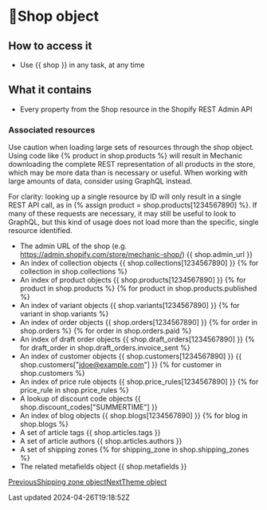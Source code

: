 # 💪Shop object

## How to access it

- Use {{ shop }} in any task, at any time

## What it contains

- Every property from the Shop resource in the Shopify REST Admin API

### Associated resources

Use caution when loading large sets of resources through the shop object. Using code like {% product in shop.products %} will result in Mechanic downloading the complete REST representation of all products in the store, which may be more data than is necessary or useful. When working with large amounts of data, consider using GraphQL instead.

For clarity: looking up a single resource by ID will only result in a single REST API call, as in {% assign product = shop.products[1234567890] %}. If many of these requests are necessary, it may still be useful to look to GraphQL, but this kind of usage does not load more than the specific, single resource identified.

- The admin URL of the shop (e.g. https://admin.shopify.com/store/mechanic-shop/) {{ shop.admin\_url }}
- An index of collection objects {{ shop.collections[1234567890] }} {% for collection in shop.collections %}
- An index of product objects {{ shop.products[1234567890] }} {% for product in shop.products %} {% for product in shop.products.published %}
- An index of variant objects {{ shop.variants[1234567890] }} {% for variant in shop.variants %}
- An index of order objects {{ shop.orders[1234567890] }} {% for order in shop.orders %} {% for order in shop.orders.paid %}
- An index of draft order objects {{ shop.draft\_orders[1234567890] }} {% for draft\_order in shop.draft\_orders.invoice\_sent %}
- An index of customer objects {{ shop.customers[1234567890] }} {{ shop.customers["jdoe@example.com"] }} {% for customer in shop.customers %}
- An index of price rule objects {{ shop.price\_rules[1234567890] }} {% for price\_rule in shop.price\_rules %}
- A lookup of discount code objects {{ shop.discount\_codes["SUMMERTIME"] }}
- An index of blog objects {{ shop.blogs[1234567890] }} {% for blog in shop.blogs %}
- A set of article tags {{ shop.articles.tags }}
- A set of article authors {{ shop.articles.authors }}
- A set of shipping zones {% for shipping\_zone in shop.shipping\_zones %}
- The related metafields object {{ shop.metafields }}

[PreviousShipping zone object](/platform/liquid/objects/shopify/shipping-zone)[NextTheme object](/platform/liquid/objects/shopify/theme)

Last updated 2024-04-26T19:18:52Z